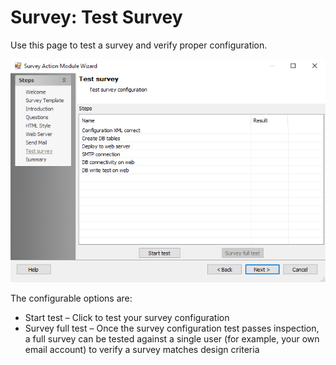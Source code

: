 # Survey: Test Survey

Use this page to test a survey and verify proper configuration.

![Survey Action Module Wizard Test Survey page](/static/img/product_docs/accessanalyzer/accessanalyzer/enterpriseauditor/admin/action/survey/testsurvey.png)

The configurable options are:

- Start test – Click to test your survey configuration
- Survey full test – Once the survey configuration test passes inspection, a full survey can be tested against a single user (for example, your own email account) to verify a survey matches design criteria
